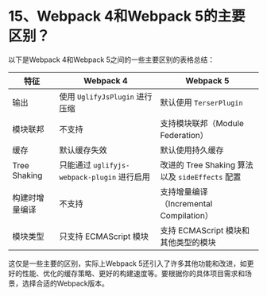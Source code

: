 # 15、Webpack 4和Webpack 5的主要区别？

以下是Webpack 4和Webpack 5之间的一些主要区别的表格总结：

| 特征           | Webpack 4                                   | Webpack 5                                       |
| -------------- | ------------------------------------------- | ----------------------------------------------- |
| 输出           | 使用 `UglifyJsPlugin` 进行压缩              | 默认使用 `TerserPlugin`                         |
| 模块联邦       | 不支持                                      | 支持模块联邦（Module Federation）               |
| 缓存           | 默认缓存失效                                | 默认使用持久缓存                                |
| Tree Shaking   | 只能通过 `uglifyjs-webpack-plugin` 进行启用 | 改进的 Tree Shaking 算法以及 `sideEffects` 配置 |
| 构建时增量编译 | 不支持                                      | 支持增量编译（Incremental Compilation）         |
| 模块类型       | 只支持 ECMAScript 模块                      | 支持 ECMAScript 模块和其他类型的模块            |

这仅是一些主要的区别，实际上Webpack 5还引入了许多其他功能和改进，如更好的性能、优化的缓存策略、更好的构建速度等。要根据你的具体项目需求和场景，选择合适的Webpack版本。